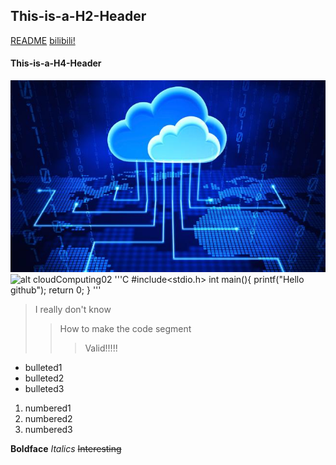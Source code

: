 ## This-is-a-H2-Header
[README](https://github.com/lzsheep-1230/First-Inventory/blob/main/README.md)
[bilibili!](https://www.bilibili.com/)
#### This-is-a-H4-Header
![alt cloudComputing](https://github.com/lzsheep-1230/First-Inventory/blob/main/analysis.jpg)
![alt cloudComputing02](https://tse3-mm.cn.bing.net/th/id/OIP.B-6RB6LsS7SoawBz0UgI3gHaEq?pid=ImgDet&rs=1)
'''C
  #include<stdio.h>
  int main(){
  printf("Hello github");
  return 0;
  }
'''
>I really don't know
>>How to make the code segment
>>>Valid!!!!!

* bulleted1
* bulleted2
* bulleted3

1. numbered1
2. numbered2
3. numbered3

**Boldface**
*Italics*
~~Interesting~~
